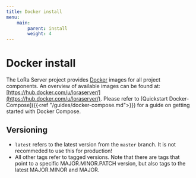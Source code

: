 ```yaml
---
title: Docker install
menu:
    main:
        parent: install
        weight: 4
---
```


# Docker install

The LoRa Server project provides [Docker](https://www.docker.com) images
for all project components. An overview of available images can be found
at: [https://hub.docker.com/u/loraserver/](https://hub.docker.com/u/loraserver/).
Please refer to [Quickstart Docker-Compose]({{<ref "/guides/docker-compose.md">}})
for a guide on getting started with Docker Compose.

## Versioning

* `latest` refers to the latest version from the `master` branch. It is not
  recommeded to use this for production!
* All other tags refer to tagged versions. Note that there are tags that point
  to a specific MAJOR.MINOR.PATCH version, but also tags to the latest
  MAJOR.MINOR and MAJOR.
